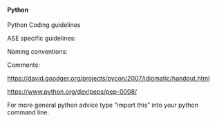
#### Python

Python Coding guidelines

ASE specific guidelines:

Naming conventions:

Comments:

https://david.goodger.org/projects/pycon/2007/idiomatic/handout.html

https://www.python.org/dev/peps/pep-0008/


For more general python advice type “import this” into your python command line.
